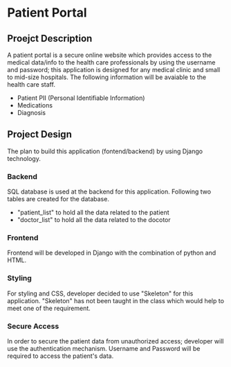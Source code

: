 # Patient Portal
## Proejct Description
A patient portal is a secure online website which provides access to the medical data/info to the health care professionals by using the username and password; this application is designed for any medical clinic and small to mid-size hospitals. The following information will be avaiable to the health care staff.
- Patient PII (Personal Identifiable Information)
- Medications
- Diagnosis
## Project Design
The plan to build this application (fontend/backend) by using Django technology.
  ### Backend
  SQL database is used at the backend for this application. Following two tables are created for the database.
   - "patient_list" to hold all the data related to the patient
   - "doctor_list" to hold all the data related to the docotor
  ### Frontend
  Frontend will be developed in Django with the combination of python and HTML.
  ### Styling
  For styling and CSS, developer decided to use "Skeleton" for this application. "Skeleton" has not been taught in the class which would help to meet one of the requirement.
  ### Secure Access
  In order to secure the patient data from unauthorized access; developer will use the authentication mechanism. Username and Password will be required to access the patient's data.
